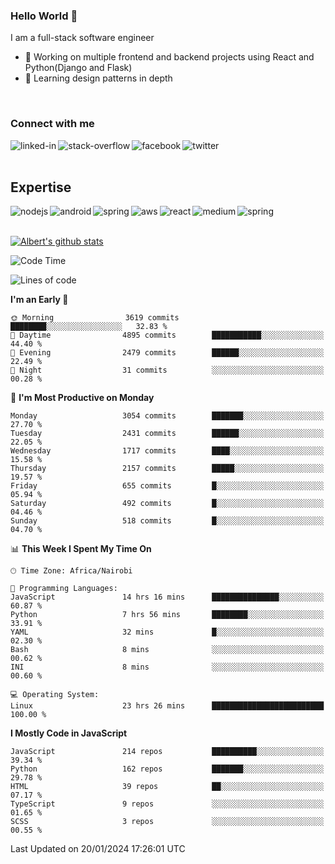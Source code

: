 

### Hello World 👋
I am a full-stack software engineer
- 🔭 Working on multiple frontend and backend projects using React and Python(Django and Flask)
- 🌱 Learning design patterns in depth

<br>

### Connect with me

[<img align="left" alt="linked-in" src="https://img.shields.io/badge/linkedin-%230077B5.svg?&style=for-the-badge&logo=linkedin&logoColor=white" />](https://www.linkedin.com/in/albert-byrone/)

<!-- [<img align="left" alt="medium" src="https://img.shields.io/badge/medium-%2312100E.svg?&style=for-the-badge&logo=medium&logoColor=white" />](https://56faisal.medium.com/) -->

[<img align="left" alt="stack-overflow" src="https://img.shields.io/badge/stack%20overflow-FE7A16?logo=stack-overflow&logoColor=white&style=for-the-badge" />](https://stackoverflow.com/users/11916317/albert-byrone)

[<img align="left" alt="facebook" src="https://img.shields.io/badge/facebook-%231877F2.svg?&style=for-the-badge&logo=facebook&logoColor=white" />](https://web.facebook.com/albert.byrone.1/)

[<img align="left" alt="twitter" src="https://img.shields.io/badge/twitter-%231DA1F2.svg?&style=for-the-badge&logo=twitter&logoColor=white" />](https://twitter.com/byrone_albert)

<br>

<br>

## Expertise
<img align="left" alt="nodejs" src="https://img.shields.io/badge/python%20-%2343853D.svg?&style=for-the-badge&logo=node.js&logoColor=white" />
<img align="left" alt="android" src="https://img.shields.io/badge/Flask-3DDC84?logo=android&logoColor=white&style=for-the-badge" />
<img align="left" alt="spring" src="https://img.shields.io/badge/drf%20-%236DB33F.svg?&style=for-the-badge&logo=spring&logoColor=white" />
<img align="left" alt="aws" src="https://img.shields.io/badge/django%20AWS-%23232F3E?logo=amazon-aws&logoColor=white&style=for-the-badge" />
<img align="left" alt="react" src="https://img.shields.io/badge/react%20-%2320232a.svg?&style=for-the-badge&logo=react&logoColor=%2361DAFB" />
<img align="left" alt="medium" src="https://img.shields.io/badge/Angular-%23316192.svg?&style=for-the-badge&logo=postgresql&logoColor=white" />
<img align="left" alt="spring" src="https://img.shields.io/badge/Javascript%20-%236DB33F.svg?&style=for-the-badge&logo=spring&logoColor=white" />
<br>
<br>


[![Albert's github stats](https://github-readme-stats.vercel.app/api?username=Albert-Byrone&count_private=true&show_icons=true&theme=radical&hide_rank=false)](https://github.com/anuraghazra/github-readme-stats)

<!-- [![Top Langs](https://github-readme-stats.vercel.app/api/top-langs/?username=Albert-Byrone&layout=compact)](https://github.com/anuraghazra/github-readme-stats) -->

<!--
**Albert-Byrone/Albert-Byrone** is a ✨ _special_ ✨ repository because its `README.md` (this file) appears on your GitHub profile.

Here are some ideas to get you started:

- 🔭 I’m currently working on ...
- 🌱 I’m currently learning ...
- 👯 I’m looking to collaborate on ...
- 🤔 I’m looking for help with ...
- 💬 Ask me about ...
- 📫 How to reach me: ...
- 😄 Pronouns: ...
- ⚡ Fun fact: ...
-->


<!--START_SECTION:waka-->
![Code Time](http://img.shields.io/badge/Code%20Time-985%20hrs%2030%20mins-blue)

![Lines of code](https://img.shields.io/badge/From%20Hello%20World%20I%27ve%20Written-63.0%20million%20lines%20of%20code-blue)

**I'm an Early 🐤** 

```text
🌞 Morning                3619 commits        ████████░░░░░░░░░░░░░░░░░   32.83 % 
🌆 Daytime                4895 commits        ███████████░░░░░░░░░░░░░░   44.40 % 
🌃 Evening                2479 commits        ██████░░░░░░░░░░░░░░░░░░░   22.49 % 
🌙 Night                  31 commits          ░░░░░░░░░░░░░░░░░░░░░░░░░   00.28 % 
```
📅 **I'm Most Productive on Monday** 

```text
Monday                   3054 commits        ███████░░░░░░░░░░░░░░░░░░   27.70 % 
Tuesday                  2431 commits        ██████░░░░░░░░░░░░░░░░░░░   22.05 % 
Wednesday                1717 commits        ████░░░░░░░░░░░░░░░░░░░░░   15.58 % 
Thursday                 2157 commits        █████░░░░░░░░░░░░░░░░░░░░   19.57 % 
Friday                   655 commits         █░░░░░░░░░░░░░░░░░░░░░░░░   05.94 % 
Saturday                 492 commits         █░░░░░░░░░░░░░░░░░░░░░░░░   04.46 % 
Sunday                   518 commits         █░░░░░░░░░░░░░░░░░░░░░░░░   04.70 % 
```


📊 **This Week I Spent My Time On** 

```text
🕑︎ Time Zone: Africa/Nairobi

💬 Programming Languages: 
JavaScript               14 hrs 16 mins      ███████████████░░░░░░░░░░   60.87 % 
Python                   7 hrs 56 mins       ████████░░░░░░░░░░░░░░░░░   33.91 % 
YAML                     32 mins             █░░░░░░░░░░░░░░░░░░░░░░░░   02.30 % 
Bash                     8 mins              ░░░░░░░░░░░░░░░░░░░░░░░░░   00.62 % 
INI                      8 mins              ░░░░░░░░░░░░░░░░░░░░░░░░░   00.60 % 

💻 Operating System: 
Linux                    23 hrs 26 mins      █████████████████████████   100.00 % 
```

**I Mostly Code in JavaScript** 

```text
JavaScript               214 repos           ██████████░░░░░░░░░░░░░░░   39.34 % 
Python                   162 repos           ███████░░░░░░░░░░░░░░░░░░   29.78 % 
HTML                     39 repos            ██░░░░░░░░░░░░░░░░░░░░░░░   07.17 % 
TypeScript               9 repos             ░░░░░░░░░░░░░░░░░░░░░░░░░   01.65 % 
SCSS                     3 repos             ░░░░░░░░░░░░░░░░░░░░░░░░░   00.55 % 
```




 Last Updated on 20/01/2024 17:26:01 UTC
<!--END_SECTION:waka-->
